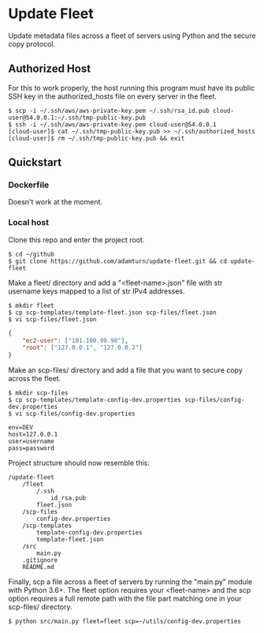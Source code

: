 # Update Fleet
Update metadata files across a fleet of servers using Python and the secure copy protocol.

## Authorized Host
For this to work properly, the host running this program must have its public SSH key in the authorized_hosts file on every server in the fleet.
```shell
$ scp -i ~/.ssh/aws/aws-private-key.pem ~/.ssh/rsa_id.pub cloud-user@54.0.0.1:~/.ssh/tmp-public-key.pub
$ ssh -i ~/.ssh/aws/aws-private-key.pem cloud-user@54.0.0.1
[cloud-user]$ cat ~/.ssh/tmp-public-key.pub >> ~/.ssh/authorized_hosts
[cloud-user]$ rm ~/.ssh/tmp-public-key.pub && exit
```

## Quickstart
### Dockerfile
Doesn't work at the moment.
### Local host
Clone this repo and enter the project root.
```shell
$ cd ~/github
$ git clone https://github.com/adamturn/update-fleet.git && cd update-fleet
```

Make a fleet/ directory and add a "\<fleet-name\>.json" file with str username keys mapped to a list of str IPv4 addresses.
```shell
$ mkdir fleet
$ cp scp-templates/template-fleet.json scp-files/fleet.json
$ vi scp-files/fleet.json
```
```json
{
    "ec2-user": ["101.100.99.98"],
    "root": ["127.0.0.1", "127.0.0.2"]
}
```

Make an scp-files/ directory and add a file that you want to secure copy across the fleet.
```shell
$ mkdir scp-files
$ cp scp-templates/template-config-dev.properties scp-files/config-dev.properties
$ vi scp-files/config-dev.properties
```
```properties
env=DEV
host=127.0.0.1
user=username
pass=password
```

Project structure should now resemble this:
```
/update-fleet
    /fleet
        /.ssh
            id_rsa.pub
        fleet.json
    /scp-files
        config-dev.properties
    /scp-templates
        template-config-dev.properties
        template-fleet.json
    /src
        main.py
    .gitignore
    README.md
```

Finally, scp a file across a fleet of servers by running the "main.py" module with Python 3.6+. The fleet option requires your \<fleet-name\> and the scp option requires a full remote path with the file part matching one in your scp-files/ directory.
```shell
$ python src/main.py fleet=fleet scp=~/utils/config-dev.properties
```
